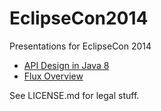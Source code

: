 EclipseCon2014
==============

Presentations for EclipseCon 2014

* [API Design in Java 8](https://jarthorn.github.io/EclipseCon2014/java8/)
* [Flux Overview](https://jarthorn.github.io/EclipseCon2014/flux/)

See LICENSE.md for legal stuff.
